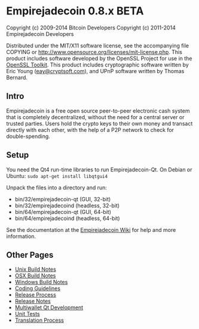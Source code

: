 Empirejadecoin 0.8.x BETA
====================

Copyright (c) 2009-2014 Bitcoin Developers
Copyright (c) 2011-2014 Empirejadecoin Developers

Distributed under the MIT/X11 software license, see the accompanying
file COPYING or http://www.opensource.org/licenses/mit-license.php.
This product includes software developed by the OpenSSL Project for use in the [OpenSSL Toolkit](http://www.openssl.org/). This product includes
cryptographic software written by Eric Young ([eay@cryptsoft.com](mailto:eay@cryptsoft.com)), and UPnP software written by Thomas Bernard.


Intro
---------------------
Empirejadecoin is a free open source peer-to-peer electronic cash system that is
completely decentralized, without the need for a central server or trusted
parties.  Users hold the crypto keys to their own money and transact directly
with each other, with the help of a P2P network to check for double-spending.


Setup
---------------------
You need the Qt4 run-time libraries to run Empirejadecoin-Qt. On Debian or Ubuntu:
	`sudo apt-get install libqtgui4`

Unpack the files into a directory and run:

- bin/32/empirejadecoin-qt (GUI, 32-bit)
- bin/32/empirejadecoind (headless, 32-bit)
- bin/64/empirejadecoin-qt (GUI, 64-bit)
- bin/64/empirejadecoind (headless, 64-bit)

See the documentation at the [Empirejadecoin Wiki](http://empirejadecoin.info)
for help and more information.


Other Pages
---------------------
- [Unix Build Notes](build-unix.md)
- [OSX Build Notes](build-osx.md)
- [Windows Build Notes](build-msw.md)
- [Coding Guidelines](coding.md)
- [Release Process](release-process.md)
- [Release Notes](release-notes.md)
- [Multiwallet Qt Development](multiwallet-qt.md)
- [Unit Tests](unit-tests.md)
- [Translation Process](translation_process.md)
